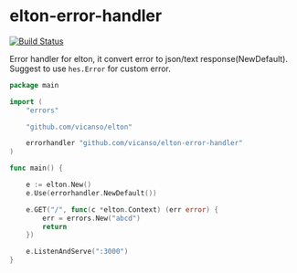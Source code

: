 # elton-error-handler

[![Build Status](https://img.shields.io/travis/vicanso/elton-error-handler.svg?label=linux+build)](https://travis-ci.org/vicanso/elton-error-handler)

Error handler for elton, it convert error to json/text response(NewDefault). Suggest to use `hes.Error` for custom error.

```go
package main

import (
	"errors"

	"github.com/vicanso/elton"

	errorhandler "github.com/vicanso/elton-error-handler"
)

func main() {

	e := elton.New()
	e.Use(errorhandler.NewDefault())

	e.GET("/", func(c *elton.Context) (err error) {
		err = errors.New("abcd")
		return
	})

	e.ListenAndServe(":3000")
}
```